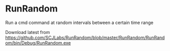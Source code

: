 # RunRandom
Run a cmd command at random intervals between a certain time range

Download latest from https://github.com/SCJLabs/RunRandom/blob/master/RunRandom/RunRandom/bin/Debug/RunRandom.exe
